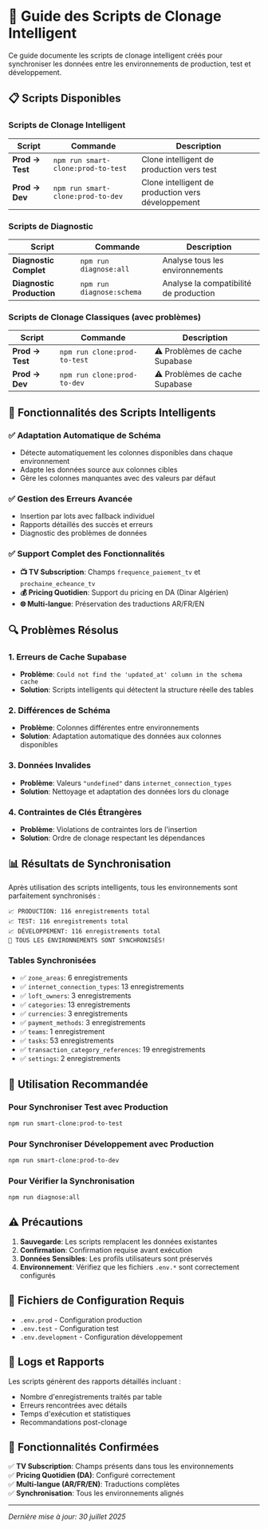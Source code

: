 # 🔄 Guide des Scripts de Clonage Intelligent

Ce guide documente les scripts de clonage intelligent créés pour synchroniser les données entre les environnements de production, test et développement.

## 📋 Scripts Disponibles

### Scripts de Clonage Intelligent

| Script | Commande | Description |
|--------|----------|-------------|
| **Prod → Test** | `npm run smart-clone:prod-to-test` | Clone intelligent de production vers test |
| **Prod → Dev** | `npm run smart-clone:prod-to-dev` | Clone intelligent de production vers développement |

### Scripts de Diagnostic

| Script | Commande | Description |
|--------|----------|-------------|
| **Diagnostic Complet** | `npm run diagnose:all` | Analyse tous les environnements |
| **Diagnostic Production** | `npm run diagnose:schema` | Analyse la compatibilité de production |

### Scripts de Clonage Classiques (avec problèmes)

| Script | Commande | Description |
|--------|----------|-------------|
| **Prod → Test** | `npm run clone:prod-to-test` | ⚠️ Problèmes de cache Supabase |
| **Prod → Dev** | `npm run clone:prod-to-dev` | ⚠️ Problèmes de cache Supabase |

## 🧠 Fonctionnalités des Scripts Intelligents

### ✅ **Adaptation Automatique de Schéma**
- Détecte automatiquement les colonnes disponibles dans chaque environnement
- Adapte les données source aux colonnes cibles
- Gère les colonnes manquantes avec des valeurs par défaut

### ✅ **Gestion des Erreurs Avancée**
- Insertion par lots avec fallback individuel
- Rapports détaillés des succès et erreurs
- Diagnostic des problèmes de données

### ✅ **Support Complet des Fonctionnalités**
- **📺 TV Subscription**: Champs `frequence_paiement_tv` et `prochaine_echeance_tv`
- **💰 Pricing Quotidien**: Support du pricing en DA (Dinar Algérien)
- **🌐 Multi-langue**: Préservation des traductions AR/FR/EN

## 🔍 Problèmes Résolus

### **1. Erreurs de Cache Supabase**
- **Problème**: `Could not find the 'updated_at' column in the schema cache`
- **Solution**: Scripts intelligents qui détectent la structure réelle des tables

### **2. Différences de Schéma**
- **Problème**: Colonnes différentes entre environnements
- **Solution**: Adaptation automatique des données aux colonnes disponibles

### **3. Données Invalides**
- **Problème**: Valeurs `"undefined"` dans `internet_connection_types`
- **Solution**: Nettoyage et adaptation des données lors du clonage

### **4. Contraintes de Clés Étrangères**
- **Problème**: Violations de contraintes lors de l'insertion
- **Solution**: Ordre de clonage respectant les dépendances

## 📊 Résultats de Synchronisation

Après utilisation des scripts intelligents, tous les environnements sont parfaitement synchronisés :

```
📈 PRODUCTION: 116 enregistrements total
📈 TEST: 116 enregistrements total  
📈 DÉVELOPPEMENT: 116 enregistrements total
🎉 TOUS LES ENVIRONNEMENTS SONT SYNCHRONISÉS!
```

### Tables Synchronisées
- ✅ `zone_areas`: 6 enregistrements
- ✅ `internet_connection_types`: 13 enregistrements
- ✅ `loft_owners`: 3 enregistrements
- ✅ `categories`: 13 enregistrements
- ✅ `currencies`: 3 enregistrements
- ✅ `payment_methods`: 3 enregistrements
- ✅ `teams`: 1 enregistrement
- ✅ `tasks`: 53 enregistrements
- ✅ `transaction_category_references`: 19 enregistrements
- ✅ `settings`: 2 enregistrements

## 🚀 Utilisation Recommandée

### Pour Synchroniser Test avec Production
```bash
npm run smart-clone:prod-to-test
```

### Pour Synchroniser Développement avec Production
```bash
npm run smart-clone:prod-to-dev
```

### Pour Vérifier la Synchronisation
```bash
npm run diagnose:all
```

## ⚠️ Précautions

1. **Sauvegarde**: Les scripts remplacent les données existantes
2. **Confirmation**: Confirmation requise avant exécution
3. **Données Sensibles**: Les profils utilisateurs sont préservés
4. **Environnement**: Vérifiez que les fichiers `.env.*` sont correctement configurés

## 🔧 Fichiers de Configuration Requis

- `.env.prod` - Configuration production
- `.env.test` - Configuration test  
- `.env.development` - Configuration développement

## 📝 Logs et Rapports

Les scripts génèrent des rapports détaillés incluant :
- Nombre d'enregistrements traités par table
- Erreurs rencontrées avec détails
- Temps d'exécution et statistiques
- Recommandations post-clonage

## 🎯 Fonctionnalités Confirmées

✅ **TV Subscription**: Champs présents dans tous les environnements  
✅ **Pricing Quotidien (DA)**: Configuré correctement  
✅ **Multi-langue (AR/FR/EN)**: Traductions complètes  
✅ **Synchronisation**: Tous les environnements alignés  

---

*Dernière mise à jour: 30 juillet 2025*